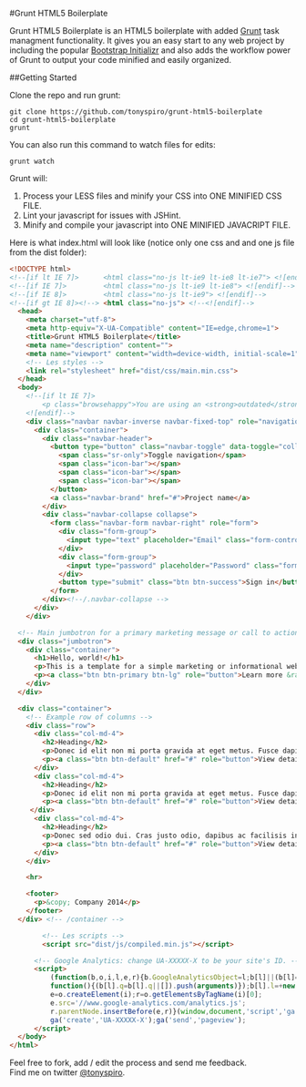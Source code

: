 #Grunt HTML5 Boilerplate

Grunt HTML5 Boilerplate is an HTML5 boilerplate with added [Grunt](http://gruntjs.com/) task managment functionality.  It gives you an easy start to any web project by including the popular [Bootstrap Initializr](http://www.initializr.com/) and also adds the workflow power of Grunt to output your code minified and easily organized.


##Getting Started

Clone the repo and run grunt:
```
git clone https://github.com/tonyspiro/grunt-html5-boilerplate
cd grunt-html5-boilerplate
grunt
```
You can also run this command to watch files for edits:
```
grunt watch
```

Grunt will:<br>
1. Process your LESS files and minify your CSS into ONE MINIFIED CSS FILE.<br>
2. Lint your javascript for issues with JSHint.<br>
3. Minify and compile your javascript into ONE MINIFIED JAVACRIPT FILE.

Here is what index.html will look like (notice only one css and and one js file from the dist folder):
```html
<!DOCTYPE html>
<!--[if lt IE 7]>      <html class="no-js lt-ie9 lt-ie8 lt-ie7"> <![endif]-->
<!--[if IE 7]>         <html class="no-js lt-ie9 lt-ie8"> <![endif]-->
<!--[if IE 8]>         <html class="no-js lt-ie9"> <![endif]-->
<!--[if gt IE 8]><!--> <html class="no-js"> <!--<![endif]-->
  <head>
    <meta charset="utf-8">
    <meta http-equiv="X-UA-Compatible" content="IE=edge,chrome=1">
    <title>Grunt HTML5 Boilerplate</title>
    <meta name="description" content="">
    <meta name="viewport" content="width=device-width, initial-scale=1">
    <!-- Les styles -->
    <link rel="stylesheet" href="dist/css/main.min.css">
  </head>
  <body>
    <!--[if lt IE 7]>
        <p class="browsehappy">You are using an <strong>outdated</strong> browser. Please <a href="http://browsehappy.com/">upgrade your browser</a> to improve your experience.</p>
    <![endif]-->
    <div class="navbar navbar-inverse navbar-fixed-top" role="navigation">
      <div class="container">
        <div class="navbar-header">
          <button type="button" class="navbar-toggle" data-toggle="collapse" data-target=".navbar-collapse">
            <span class="sr-only">Toggle navigation</span>
            <span class="icon-bar"></span>
            <span class="icon-bar"></span>
            <span class="icon-bar"></span>
          </button>
          <a class="navbar-brand" href="#">Project name</a>
        </div>
        <div class="navbar-collapse collapse">
          <form class="navbar-form navbar-right" role="form">
            <div class="form-group">
              <input type="text" placeholder="Email" class="form-control">
            </div>
            <div class="form-group">
              <input type="password" placeholder="Password" class="form-control">
            </div>
            <button type="submit" class="btn btn-success">Sign in</button>
          </form>
        </div><!--/.navbar-collapse -->
      </div>
    </div>

  <!-- Main jumbotron for a primary marketing message or call to action -->
  <div class="jumbotron">
    <div class="container">
      <h1>Hello, world!</h1>
      <p>This is a template for a simple marketing or informational website. It includes a large callout called a jumbotron and three supporting pieces of content. Use it as a starting point to create something more unique.</p>
      <p><a class="btn btn-primary btn-lg" role="button">Learn more &raquo;</a></p>
    </div>
  </div>

  <div class="container">
    <!-- Example row of columns -->
    <div class="row">
      <div class="col-md-4">
        <h2>Heading</h2>
        <p>Donec id elit non mi porta gravida at eget metus. Fusce dapibus, tellus ac cursus commodo, tortor mauris condimentum nibh, ut fermentum massa justo sit amet risus. Etiam porta sem malesuada magna mollis euismod. Donec sed odio dui. </p>
        <p><a class="btn btn-default" href="#" role="button">View details &raquo;</a></p>
      </div>
      <div class="col-md-4">
        <h2>Heading</h2>
        <p>Donec id elit non mi porta gravida at eget metus. Fusce dapibus, tellus ac cursus commodo, tortor mauris condimentum nibh, ut fermentum massa justo sit amet risus. Etiam porta sem malesuada magna mollis euismod. Donec sed odio dui. </p>
        <p><a class="btn btn-default" href="#" role="button">View details &raquo;</a></p>
     </div>
      <div class="col-md-4">
        <h2>Heading</h2>
        <p>Donec sed odio dui. Cras justo odio, dapibus ac facilisis in, egestas eget quam. Vestibulum id ligula porta felis euismod semper. Fusce dapibus, tellus ac cursus commodo, tortor mauris condimentum nibh, ut fermentum massa justo sit amet risus.</p>
        <p><a class="btn btn-default" href="#" role="button">View details &raquo;</a></p>
      </div>
    </div>

    <hr>

    <footer>
      <p>&copy; Company 2014</p>
    </footer>
  </div> <!-- /container -->

  		<!-- Les scripts -->
  		<script src="dist/js/compiled.min.js"></script>

      <!-- Google Analytics: change UA-XXXXX-X to be your site's ID. -->
      <script>
          (function(b,o,i,l,e,r){b.GoogleAnalyticsObject=l;b[l]||(b[l]=
          function(){(b[l].q=b[l].q||[]).push(arguments)});b[l].l=+new Date;
          e=o.createElement(i);r=o.getElementsByTagName(i)[0];
          e.src='//www.google-analytics.com/analytics.js';
          r.parentNode.insertBefore(e,r)}(window,document,'script','ga'));
          ga('create','UA-XXXXX-X');ga('send','pageview');
      </script>
  </body>
</html>
```

Feel free to fork, add / edit the process and send me feedback.<br>
Find me on twitter [@tonyspiro](http://twitter.com/tonyspiro).
